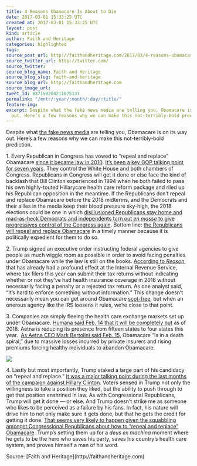 ```yaml
---
title: 4 Reasons Obamacare Is About to Die
date: 2017-03-01 15:33:25 UTC
created_at: 2017-03-01 15:33:25 UTC
layout: post
kind: article
author: Faith and Heritage
categories: highlighted
tags: 
source_post_url: http://faithandheritage.com/2017/03/4-reasons-obamacare-is-about-to-die/
source_twitter_url: http://twitter.com/
source_twitter: 
source_blog_name: Faith and Heritage
source_blog_slug: faith-and-heritage
source_blog_url: http://faithandheritage.com
source_image_url: 
tweet_id: 837158204211675137
permalink: "/mntr/:year/:month/:day/:title/"
feature-img: 
excerpt: Despite what the fake news media are telling you, Obamacare is on its way
  out. Here’s a few reasons why we can make this not-terribly-bold prediction.
---
```

Despite what [the fake news media](https://twitter.com/realDonaldTrump/status/831830548565852160) are telling you, Obamacare is on its way out. Here’s a few reasons why we can make this not-terribly-bold prediction.

1\. Every Republican in Congress has vowed to “repeal and replace” Obamacare [since it became law in 2010](https://infogalactic.com/info/Patient_Protection_and_Affordable_Care_Act). [It’s been a key GOP talking point for seven years](https://www.nytimes.com/2017/01/15/us/politics/affordable-care-act-republicans-health-care.html). They control the White House and both chambers of Congress. Republicans in Congress will get it done or else face the kind of backlash that Bill Clinton experienced in 1994 when he both failed to pass his own highly-touted Hillarycare health care reform package and riled up his Republican opposition in the meantime. If the Republicans don’t repeal and replace Obamacare before the 2018 midterms, and the Democrats and their allies in the media keep their blood pressure sky-high, the 2018 elections could be one in which [disillusioned Republicans stay home and mad-as-heck Democrats and independents turn out _en masse_ to give progressives control of the Congress again](http://archive.fairvote.org/reports/1995/chp3/gans.html). Bottom line: [the Republicans will repeal and replace Obamacare](https://en.wikipedia.org/wiki/2017_Patient_Protection_and_Affordable_Care_Act_replacement_proposals) in a timely manner because it is politically expedient for them to do so.

2\. Trump signed an executive order instructing federal agencies to give people as much wiggle room as possible in order to avoid facing penalties under Obamacare while the law is still on the books. [According to _Reason_](http://reason.com/blog/2017/02/14/irs-blow-to-obamacare-individual-mandate), that has already had a profound effect at the Internal Revenue Service, where tax filers this year can submit their tax returns without indicating whether or not they’ve had health insurance coverage in 2016 without necessarily facing a penalty or a rejected tax return. As one analyst said, “It’s hard to enforce something without information.” This change doesn’t necessarily mean you can get around Obamacare [scot-free](http://blog.oxforddictionaries.com/2015/04/scot-free-origin/), but when an onerous agency like the IRS loosens it rules, we’re close to that point.

3\. Companies are simply fleeing the health care exchange markets set up under Obamacare. [Humana said Feb. 14 that it will be completely out](http://www.politico.com/story/2017/02/aetna-humana-drop-merger-bid-234989) as of 2018\. Aetna is reducing its presence from fifteen states to four states this year.  [As Aetna CEO Mark Bertolini said Feb. 15](https://www.bloomberg.com/news/articles/2017-02-15/aetna-ceo-says-obamacare-in-a-death-spiral-with-sick-customers), Obamacare “is in a death spiral,” due to massive losses incurred by private insurers and rising premiums forcing healthy individuals to abandon Obamacare.

![](http://faithandheritage.com/wp-content/uploads/2017/02/Obamacare-Humana-repeal-and-replace-Donald-Trump-tweet.png)

4\. Lastly but most importantly, Trump staked a large part of his candidacy on “repeal and replace.” [It was a major talking point during the last months of the campaign against Hillary Clinton](http://www.newsmax.com/Headline/Trump-Strategy-Obamacare/2016/10/26/id/755392/). Voters sensed in Trump not only the willingness to take a position they liked, but the ability to push through to get that position enshrined in law. As with Congressional Republicans, Trump will get it done — or else. And Trump doesn’t strike me as someone who likes to be perceived as a failure by his fans. In fact, his nature will drive him to not only make sure it gets done, but that he gets the credit for getting it done. [That seems very likely to happen given the squabbling amongst Congressional Republicans about how to “repeal and replace” Obamacare](http://www.politico.com/story/2017/02/obamacare-repeal-replace-republicans-235020). Trump’s setting them up for a _deus ex machina_ moment where he gets to be the hero who saves his party, saves his country’s health care system, and proves himself a man of his word.

<div class="">Source: [Faith and Heritage](http://faithandheritage.com)</div>